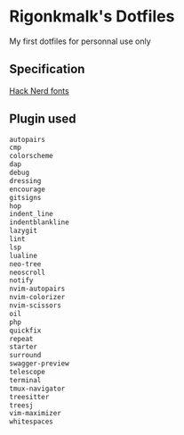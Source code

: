 # Rigonkmalk's Dotfiles

My first dotfiles for personnal use only

## Specification

[Hack Nerd fonts](https://www.nerdfonts.com/font-downloads)

## Plugin used

```txt
autopairs
cmp
colorscheme
dap
debug
dressing
encourage
gitsigns
hop
indent_line
indentblankline
lazygit
lint
lsp
lualine
neo-tree
neoscroll
notify
nvim-autopairs
nvim-colorizer
nvim-scissors
oil
php
quickfix
repeat
starter
surround
swagger-preview
telescope
terminal
tmux-navigator
treesitter
treesj
vim-maximizer
whitespaces
```
